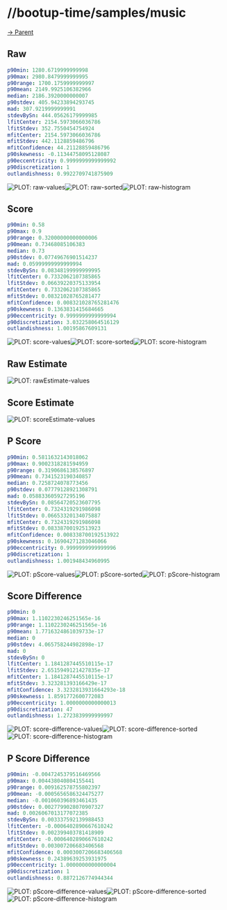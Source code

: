 
# //bootup-time/samples/music

[→ Parent](../..)


## Raw


```yaml
p90min: 1280.6719999999998
p90max: 2980.8479999999995
p90range: 1700.1759999999997
p90mean: 2149.9925106382966
median: 2186.3920000000007
p90stdev: 405.94233894293745
mad: 307.9219999999991
stdevBySn: 444.05626179999985
lfitCenter: 2154.5973066036786
lfitStdev: 352.7550454754924
mfitCenter: 2154.5973066036786
mfitStdev: 442.1128859486796
mfitConfidence: 44.21128859486796
p90skewness: -0.11344758095128087
p90eccentricity: 0.9999999999999992
p90discretization: 1
outlandishness: 0.9922709741875909

```

![PLOT: raw-values](./raw/values.svg)![PLOT: raw-sorted](./raw/sorted.svg)![PLOT: raw-histogram](./raw/histogram.svg)
## Score


```yaml
p90min: 0.58
p90max: 0.9
p90range: 0.32000000000000006
p90mean: 0.73468085106383
median: 0.73
p90stdev: 0.07749676901514237
mad: 0.05999999999999994
stdevBySn: 0.08348199999999995
lfitCenter: 0.7332062107385865
lfitStdev: 0.06639220375133954
mfitCenter: 0.7332062107385865
mfitStdev: 0.08321028765281477
mfitConfidence: 0.008321028765281476
p90skewness: 0.1363831415684665
p90eccentricity: 0.9999999999999994
p90discretization: 3.032258064516129
outlandishness: 1.00195867609131

```

![PLOT: score-values](./score/values.svg)![PLOT: score-sorted](./score/sorted.svg)![PLOT: score-histogram](./score/histogram.svg)
## Raw Estimate

![PLOT: rawEstimate-values](./rawEstimate/values.svg)
## Score Estimate

![PLOT: scoreEstimate-values](./scoreEstimate/values.svg)
## P Score


```yaml
p90min: 0.5811632143018062
p90max: 0.9002318281594959
p90range: 0.3190686138576897
p90mean: 0.7341523190340857
median: 0.7258724078773456
p90stdev: 0.07779128921308791
mad: 0.058833605927295196
stdevBySn: 0.08564720523607795
lfitCenter: 0.7324319291986098
lfitStdev: 0.06653320134075887
mfitCenter: 0.7324319291986098
mfitStdev: 0.08338700192513923
mfitConfidence: 0.008338700192513922
p90skewness: 0.16904271283046066
p90eccentricity: 0.9999999999999996
p90discretization: 1
outlandishness: 1.001948434960995

```

![PLOT: pScore-values](./pScore/values.svg)![PLOT: pScore-sorted](./pScore/sorted.svg)![PLOT: pScore-histogram](./pScore/histogram.svg)
## Score Difference


```yaml
p90min: 0
p90max: 1.1102230246251565e-16
p90range: 1.1102230246251565e-16
p90mean: 1.7716324861039733e-17
median: 0
p90stdev: 4.065758244982898e-17
mad: 0
stdevBySn: 0
lfitCenter: 1.1841287445510115e-17
lfitStdev: 2.6515949121427835e-17
mfitCenter: 1.1841287445510115e-17
mfitStdev: 3.323281393166429e-17
mfitConfidence: 3.3232813931664293e-18
p90skewness: 1.8591772600772083
p90eccentricity: 1.0000000000000013
p90discretization: 47
outlandishness: 1.2723839999999997

```

![PLOT: score-difference-values](./score-difference/values.svg)![PLOT: score-difference-sorted](./score-difference/sorted.svg)![PLOT: score-difference-histogram](./score-difference/histogram.svg)
## P Score Difference


```yaml
p90min: -0.0047245379516469566
p90max: 0.004438040804155441
p90range: 0.009162578755802397
p90mean: -0.0005656586324475277
median: -0.001060396893461435
p90stdev: 0.0027799028070907327
mad: 0.0026067013177072385
stdevBySn: 0.003337592139988453
lfitCenter: -0.0006402890667610242
lfitStdev: 0.002399403781418909
mfitCenter: -0.0006402890667610242
mfitStdev: 0.003007206683406568
mfitConfidence: 0.0003007206683406568
p90skewness: 0.24389639253931975
p90eccentricity: 1.0000000000000004
p90discretization: 1
outlandishness: 0.8872126774944344

```

![PLOT: pScore-difference-values](./pScore-difference/values.svg)![PLOT: pScore-difference-sorted](./pScore-difference/sorted.svg)![PLOT: pScore-difference-histogram](./pScore-difference/histogram.svg)